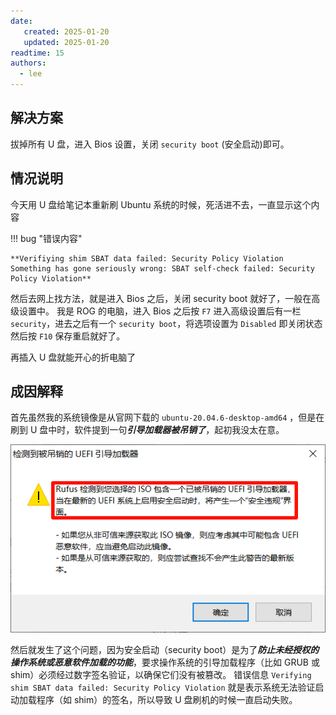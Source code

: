 ```yaml
---
date:
   created: 2025-01-20
   updated: 2025-01-20
readtime: 15
authors:
  - lee
---
```


## 解决方案

拔掉所有 U 盘，进入 Bios 设置，关闭 `security boot` (安全启动)即可。

<!-- more -->

## 情况说明

今天用 U 盘给笔记本重新刷 Ubuntu 系统的时候，死活进不去，一直显示这个内容

!!! bug "错误内容"
    
    **Verifiying shim SBAT data failed: Security Policy Violation
    Something has gone seriously wrong: SBAT self-check failed: Security Policy Violation**


然后去网上找方法，就是进入 Bios 之后，关闭 security boot 就好了，一般在高级设置中。
我是 ROG 的电脑，进入 Bios 之后按 `F7` 进入高级设置后有一栏 `security`，进去之后有一个 `security boot`，将选项设置为 `Disabled` 即关闭状态然后按 `F10` 保存重启就好了。

再插入 U 盘就能开心的折电脑了

## 成因解释
首先虽然我的系统镜像是从官网下载的 `ubuntu-20.04.6-desktop-amd64` ，但是在刷到 U 盘中时，软件提到一句***引导加载器被吊销了***，起初我没太在意。

![1.png](/images/blog/Knowledge/U盘安全启动问题/1.png)

然后就发生了这个问题，因为安全启动（security boot）是为了***防止未经授权的操作系统或恶意软件加载的功能***，要求操作系统的引导加载程序（比如 GRUB 或 shim）必须经过数字签名验证，以确保它们没有被篡改。
错误信息 `Verifying shim SBAT data failed: Security Policy Violation` 就是表示系统无法验证启动加载程序（如 shim）的签名，所以导致 U 盘刷机的时候一直启动失败。
